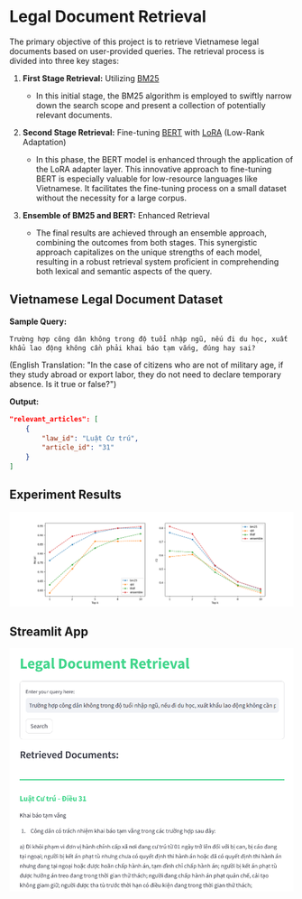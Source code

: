 # Legal Document Retrieval

The primary objective of this project is to retrieve Vietnamese legal documents based on user-provided queries. The retrieval process is divided into three key stages:

1. **First Stage Retrieval:** Utilizing [BM25](https://en.wikipedia.org/wiki/Okapi_BM25)
   - In this initial stage, the BM25 algorithm is employed to swiftly narrow down the search scope and present a collection of potentially relevant documents.

2. **Second Stage Retrieval:** Fine-tuning [BERT](https://arxiv.org/abs/1810.04805) with [LoRA](https://arxiv.org/abs/2106.09685) (Low-Rank Adaptation)
    - In this phase, the BERT model is enhanced through the application of the LoRA adapter layer. This innovative approach to fine-tuning BERT is especially valuable for low-resource languages like Vietnamese. It facilitates the fine-tuning process on a small dataset without the necessity for a large corpus.

3. **Ensemble of BM25 and BERT:** Enhanced Retrieval
   - The final results are achieved through an ensemble approach, combining the outcomes from both stages. This synergistic approach capitalizes on the unique strengths of each model, resulting in a robust retrieval system proficient in comprehending both lexical and semantic aspects of the query.

## Vietnamese Legal Document Dataset
**Sample Query:**
```
Trường hợp công dân không trong độ tuổi nhập ngũ, nếu đi du học, xuất khẩu lao động không cần phải khai báo tạm vắng, đúng hay sai?
```
(English Translation: "In the case of citizens who are not of military age, if they study abroad or export labor, they do not need to declare temporary absence. Is it true or false?")

**Output:**
```json
"relevant_articles": [
    {
        "law_id": "Luật Cư trú",
        "article_id": "31"
    }
]
```
## Experiment Results
![image](https://github.com/zuanki/LegalDocRetriever/blob/main/assets/exp.png)

## Streamlit App
![image](https://github.com/zuanki/LegalDocRetriever/blob/main/assets/demo.png)